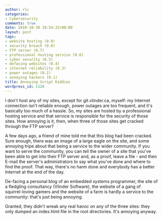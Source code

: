 ```yaml
---
author: rlc
categories:
- Cybersecurity
comments: true
date: 2010-10-30 19:54:22+00:00
layout: post
tags:
- website hosting (0.9)
- security breach (0.8)
- FTP server (0.7)
- professional hosting service (0.6)
- cyber security (0.5)
- defacing websites (0.4)
- internet reliability (0.3)
- power outages (0.2)
- annoying hackers (0.1)
title: Annoying Script Kiddies
wordpress_id: 1128
---
```


I don't host any of my sites, except for git.vlinder.ca, myself: my Internet connection isn't reliable enough, power outages are too frequent, and it's basically too much of a hassle. So, my sites are hosted by a professional hosting service and that service is responsible for the security of those sites. How annoying is it, then, when three of those sites get cracked through the FTP server?

<!--more-->

A few days ago, a friend of mine told me that this blog had been cracked. Sure enough, there was an image of a large eagle on the site, and some annoying tripe about that being a service to the wider community. If you want to serve the community, you can tell the owner of a site that you've been able to get into their FTP server and, as a proof, leave a file - and then E-mail the server's administrators to say what you've done and where to find the proof. That way, there's no harm done and everybody has a better Internet at the end of the day.

De-facing a personal blog of an embedded systems programmer, the site of a fledgling consultancy (Vlinder Software), the website of a gang of squirrel-loving gamers and the website of a farm is hardly a service to the community: that's just being annoying.

Granted, they didn't wreak any real havoc on any of the three sites: they only dumped an index.html file in the root directories. It's annoying anyway.